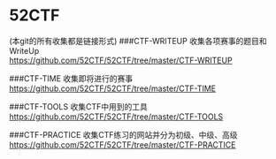 # 52CTF
(本git的所有收集都是链接形式)
###CTF-WRITEUP
收集各项赛事的题目和WriteUp<br>
https://github.com/52CTF/52CTF/tree/master/CTF-WRITEUP

###CTF-TIME
收集即将进行的赛事
https://github.com/52CTF/52CTF/tree/master/CTF-TIME

###CTF-TOOLS
收集CTF中用到的工具
https://github.com/52CTF/52CTF/tree/master/CTF-TOOLS

###CTF-PRACTICE
收集CTF练习的网站并分为初级、中级、高级
https://github.com/52CTF/52CTF/tree/master/CTF-PRACTICE
